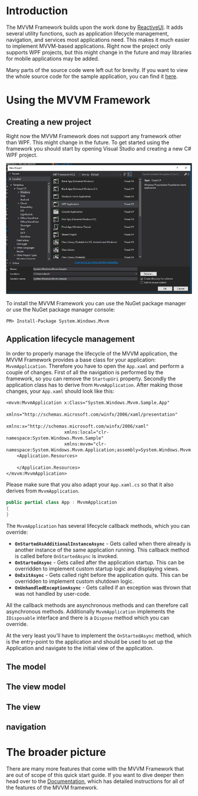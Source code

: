 # Introduction

The MVVM Framework builds upon the work done by [ReactiveUI](https://github.com/reactiveui/ReactiveUI). It adds several utility functions, such
as application lifecycle management, navigation, and services most applications need. This makes it much easier to implement MVVM-based applications. Right now the
project only supports WPF projects, but this might change in the future and may libraries for mobile applications may be added.

Many parts of the source code were left out for brevity. If you want to view the whole source code for the sample application, you can find it
[here](https://github.com/lecode-official/mvvm-framework/tree/master/System.Windows.Mvvm.Sample).

# Using the MVVM Framework

## Creating a new project

Right now the MVVM Framework does not support any framework other than WPF. This might change in the future. To get started using the framework you should start by
opening Visual Studio and creating a new C# WPF project.

![Project creation dialog](https://github.com/lecode-official/mvvm-framework/blob/master/Documentation/Images/ProjectCreationDialog.jpg "Creating a new C# WPF project")

To install the MVVM Framework you can use the NuGet package manager or use the NuGet package manager console:

```batch
PM> Install-Package System.Windows.Mvvm
```

## Application lifecycle management

In order to properly manage the lifecycle of the MVVM application, the MVVM Framework provides a base class for your application: `MvvmApplication`. Therefore you
have to open the `App.xaml` and perform a couple of changes. First of all the navigation is performed by the framework, so you can remove the `StartupUri` property.
Secondly the application class has to derive from `MvvmApplication`. After making those changes, your `App.xaml` should look like this:

```xaml
<mvvm:MvvmApplication x:Class="System.Windows.Mvvm.Sample.App"
                      xmlns="http://schemas.microsoft.com/winfx/2006/xaml/presentation"
                      xmlns:x="http://schemas.microsoft.com/winfx/2006/xaml"
                      xmlns:local="clr-namespace:System.Windows.Mvvm.Sample"
                      xmlns:mvvm="clr-namespace:System.Windows.Mvvm.Application;assembly=System.Windows.Mvvm.Application">
    <Application.Resources>

    </Application.Resources>
</mvvm:MvvmApplication>
```

Please make sure that you also adapt your `App.xaml.cs` so that it also derives from `MvvmApplication`.

```csharp
public partial class App : MvvmApplication
{
}
```

The `MvvmApplication` has several lifecycle callback methods, which you can override:

- **`OnStartedAsAdditionalInstanceAsync`** - Gets called when there already is another instance of the same application running. This callback method is called before `OnStartedAsync` is invoked.
- **`OnStartedAsync`** - Gets called after the application startup. This can be overridden to implement custom startup logic and displaying views.
- **`OnExitAsync`** - Gets called right before the application quits. This can be overridden to implement custom shutdown logic.
- **`OnUnhandledExceptionAsync`** - Gets called if an exception was thrown that was not handled by user-code.

All the callback methods are asynchronous methods and can therefore call asynchronous methods. Additionally `MvvmApplication` implements the `IDisposable` interface
and there is a `Dispose` method which you can override.

At the very least you'll have to implement the `OnStartedAsync` method, which is the entry-point to the application and should be used to set up the Application
and navigate to the initial view of the application.

## The model

## The view model

## The view

## navigation

# The broader picture

There are many more features that come with the MVVM Framework that are out of scope of this quick start guide. If you want to dive deeper then head over to the
[Documentation](https://github.com/lecode-official/mvvm-framework/blob/master/Documentation/Documentation.md), which has detailed instructions for all of the
features of the MVVM framework.